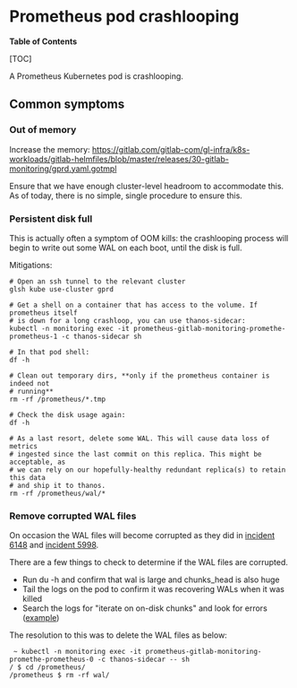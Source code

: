 # Prometheus pod crashlooping

**Table of Contents**

[TOC]

A Prometheus Kubernetes pod is crashlooping.

## Common symptoms

### Out of memory

Increase the memory: <https://gitlab.com/gitlab-com/gl-infra/k8s-workloads/gitlab-helmfiles/blob/master/releases/30-gitlab-monitoring/gprd.yaml.gotmpl>

Ensure that we have enough cluster-level headroom to accommodate this. As of
today, there is no simple, single procedure to ensure this.

### Persistent disk full

This is actually often a symptom of OOM kills: the crashlooping process will
begin to write out some WAL on each boot, until the disk is full.

Mitigations:

```
# Open an ssh tunnel to the relevant cluster
glsh kube use-cluster gprd

# Get a shell on a container that has access to the volume. If prometheus itself
# is down for a long crashloop, you can use thanos-sidecar:
kubectl -n monitoring exec -it prometheus-gitlab-monitoring-promethe-prometheus-1 -c thanos-sidecar sh

# In that pod shell:
df -h

# Clean out temporary dirs, **only if the prometheus container is indeed not
# running**
rm -rf /prometheus/*.tmp

# Check the disk usage again:
df -h

# As a last resort, delete some WAL. This will cause data loss of metrics
# ingested since the last commit on this replica. This might be acceptable, as
# we can rely on our hopefully-healthy redundant replica(s) to retain this data
# and ship it to thanos.
rm -rf /prometheus/wal/*
```

### Remove corrupted WAL files

On occasion the WAL files will become corrupted as they did in [incident 6148](https://gitlab.com/gitlab-com/gl-infra/production/-/issues/6148) and [incident 5998](https://gitlab.com/gitlab-com/gl-infra/production/-/issues/5998).

There are a few things to check to determine if the WAL files are corrupted.

- Run du -h and confirm that wal is large and chunks_head is also huge
- Tail the logs on the pod to confirm it was recovering WALs when it was killed
- Search the logs for "iterate on on-disk chunks" and look for errors ([example](https://gitlab.com/gitlab-com/gl-infra/production/-/issues/6148#note_806559414))

The resolution to this was to delete the WAL files as below:

```
 ~ kubectl -n monitoring exec -it prometheus-gitlab-monitoring-promethe-prometheus-0 -c thanos-sidecar -- sh
/ $ cd /prometheus/
/prometheus $ rm -rf wal/
```

